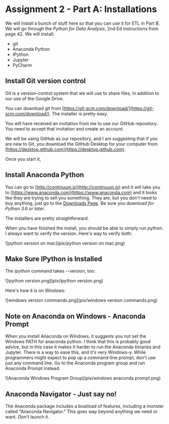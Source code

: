# Assignment 2 - Part A: Installations
We will install a bunch of stuff here so that you can use it for ETL in Part B.
We will go through the _Python for Data Analysis_, 2nd Ed instructions from page 42.  We will install:

* git
* Anaconda Python
* IPython
* Jupyter
* PyCharm
 
## Install Git version control

Git is a version-control system that we will use to share files, in addition to our use of the Google Drive.

You can download git from [https://git-scm.com/download/](https://git-scm.com/download/).  The installer is pretty easy.

You will have received an invitation from me to use our GitHub repository.  You need to accept that invitation and create an account.

We will be using GitHub as our repository, and I am suggesting that if you are new to Git, you download the GitHub Desktop for your computer from [https://desktop.github.com](https://desktop.github.com).

Once you start it, 

## Install Anaconda Python

You can go to [http://continuum.io](http://continuum.io) and it will take you to [https://www.anaconda.com](https://www.anaconda.com) and it looks like they are trying to sell you something.  They are, but you don't need to buy anything, just go to the [Downloads Page](http://www.anaconda.com/download).  Be sure you download _for Python 3.6 or later_.

The installers are pretty straightforward.

When you have finished the install, you should be able to simply run python.  I always want to verify the version.  Here's way to verify both:

![python version on mac](pix/python version on mac.png)

## Make Sure IPython is Installed
The _ipython_ command takes --version, too:

![ipython version.png](pix/ipython version.png)

Here's how it is on Windows:

![windows version commands.png](pix/windows version commands.png)

## Note on Anaconda on Windows - Anaconda Prompt

When you install Anaconda on Windows, it suggests you _not_ set the Windows PATH for anaconda python.  I think that this is probably good advice, but in this case it makes it harder to run the Anaconda binaries and Jupyter. There is a way to ease this, and it's very Windows-y.  While programmers might expect to pop up a command-line prompt, don't use just any command line.  Go to the Anaconda program group and run Anaconda Prompt instead.

![Anaconda Windows Program Group](pix/windows anaconda prompt.png)

## Anaconda Navigator - Just say no!

The Anaconda package includes a boatload of features, including a monster called "Anaconda Navigator."  This goes way beyond anything we need or want. _Don't_ launch it.
